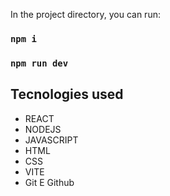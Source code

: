 In the project directory, you can run:

### `npm i`


### `npm run dev`


## Tecnologies used

- REACT
- NODEJS
- JAVASCRIPT
- HTML
- CSS
- VITE
- Git E Github


